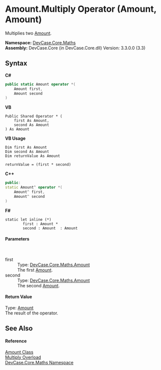 # Amount.Multiply Operator (Amount, Amount)
 

Multiplies two <a href="T_DevCase_Core_Maths_Amount">Amount</a>.

**Namespace:**&nbsp;<a href="N_DevCase_Core_Maths">DevCase.Core.Maths</a><br />**Assembly:**&nbsp;DevCase.Core (in DevCase.Core.dll) Version: 3.3.0.0 (3.3)

## Syntax

**C#**<br />
``` C#
public static Amount operator *(
	Amount first,
	Amount second
)
```

**VB**<br />
``` VB
Public Shared Operator * ( 
	first As Amount,
	second As Amount
) As Amount
```

**VB Usage**<br />
``` VB Usage
Dim first As Amount
Dim second As Amount
Dim returnValue As Amount

returnValue = (first * second)
```

**C++**<br />
``` C++
public:
static Amount^ operator *(
	Amount^ first, 
	Amount^ second
)
```

**F#**<br />
``` F#
static let inline (*)
        first : Amount * 
        second : Amount  : Amount
```


#### Parameters
&nbsp;<dl><dt>first</dt><dd>Type: <a href="T_DevCase_Core_Maths_Amount">DevCase.Core.Maths.Amount</a><br />The first <a href="T_DevCase_Core_Maths_Amount">Amount</a>.</dd><dt>second</dt><dd>Type: <a href="T_DevCase_Core_Maths_Amount">DevCase.Core.Maths.Amount</a><br />The second <a href="T_DevCase_Core_Maths_Amount">Amount</a>.</dd></dl>

#### Return Value
Type: <a href="T_DevCase_Core_Maths_Amount">Amount</a><br />The result of the operator.

## See Also


#### Reference
<a href="T_DevCase_Core_Maths_Amount">Amount Class</a><br /><a href="Overload_DevCase_Core_Maths_Amount_op_Multiply">Multiply Overload</a><br /><a href="N_DevCase_Core_Maths">DevCase.Core.Maths Namespace</a><br />